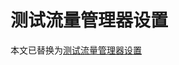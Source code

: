 <properties
   pageTitle="测试流量管理器设置"
   description="本文将帮助你测试流量管理器设置。"
   services="traffic-manager"
   documentationCenter="na"
   authors="sdwheeler"
   manager="carmonm"
   editor="tysonn" />  

<tags
   ms.service="traffic-manager"
   ms.devlang="na"
   ms.topic="article"
   ms.tgt_pltfrm="na"
   ms.workload="infrastructure-services"
   ms.date="06/10/2016"
   wacn.date=""
   ms.author="sewhee" />  


# 测试流量管理器设置

本文已替换为[测试流量管理器设置](/documentation/articles/traffic-manager-testing-settings/)

<!---HONumber=Mooncake_1031_2016-->